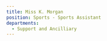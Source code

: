 ```yaml
---
title: Miss K. Morgan
position: Sports - Sports Assistant
departments:
  - Support and Ancilliary
---
```


